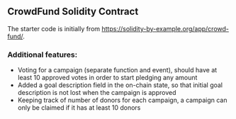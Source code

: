 ## CrowdFund Solidity Contract

The starter code is initially from https://solidity-by-example.org/app/crowd-fund/.

### Additional features:
- Voting for a campaign (separate function and event), should have at least 10 approved votes in order to start pledging any amount
- Added a goal description field in the on-chain state, so that initial goal description is not lost when the campaign is approved
- Keeping track of number of donors for each campaign, a campaign can only be claimed if it has at least 10 donors